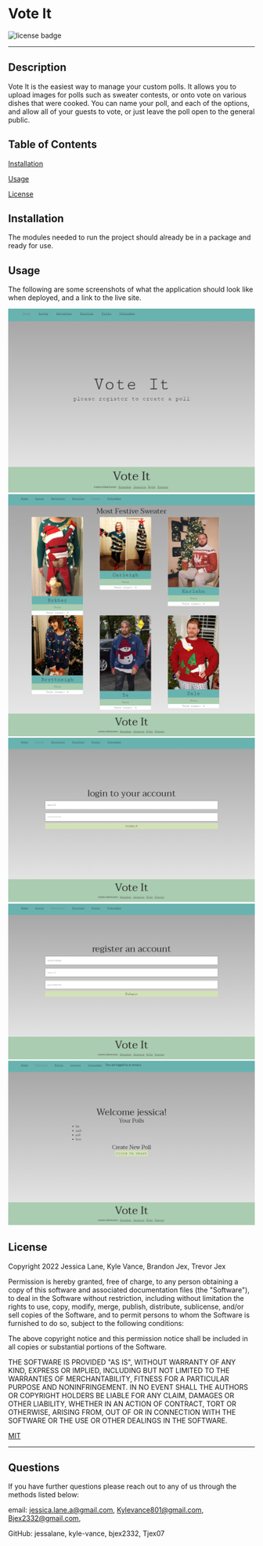 
  # Vote It

  ![license badge](https://img.shields.io/badge/License-MIT-blue.svg)

  -------


  ## Description
  Vote It is the easiest way to manage your custom polls. It allows you to upload images for polls such as sweater contests, or onto vote on various dishes that were cooked. You can name your poll, and each of the options, and allow all of your guests to vote, or just leave the poll open to the general public.

  ## Table of Contents
  [Installation](#installation)

  [Usage](#usage)

  [License](#license)

  ## Installation
  The modules needed to run the project should already be in a package and ready for use. 

  ## Usage
  The following are some screenshots of what the application should look like when deployed, and a link to the live site.

  ![screenshot](/client/src/images/voteHome.png)
  ![screenshot](/client/src/images/voteIt.png)
    ![screenshot](/client/src/images/voteLogin.png)
      ![screenshot](/client/src/images/voteRegister.png)
        ![screenshot](/client/src/images/voteProfile.png)

  ## License
  
Copyright 2022 Jessica Lane, Kyle Vance, Brandon Jex, Trevor Jex

Permission is hereby granted, free of charge, to any person obtaining a copy of this software and associated documentation files (the "Software"), to deal in the Software without restriction, including without limitation the rights to use, copy, modify, merge, publish, distribute, sublicense, and/or sell copies of the Software, and to permit persons to whom the Software is furnished to do so, subject to the following conditions:

The above copyright notice and this permission notice shall be included in all copies or substantial portions of the Software.

THE SOFTWARE IS PROVIDED "AS IS", WITHOUT WARRANTY OF ANY KIND, EXPRESS OR IMPLIED, INCLUDING BUT NOT LIMITED TO THE WARRANTIES OF MERCHANTABILITY, FITNESS FOR A PARTICULAR PURPOSE AND NONINFRINGEMENT. IN NO EVENT SHALL THE AUTHORS OR COPYRIGHT HOLDERS BE LIABLE FOR ANY CLAIM, DAMAGES OR OTHER LIABILITY, WHETHER IN AN ACTION OF CONTRACT, TORT OR OTHERWISE, ARISING FROM, OUT OF OR IN CONNECTION WITH THE SOFTWARE OR THE USE OR OTHER DEALINGS IN THE SOFTWARE.
      

  [MIT](https://opensource.org/licenses/MIT)

  ---

  ## Questions
  If you have further questions please reach out to any of us through the methods listed below:

  email: jessica.lane.a@gmail.com, Kylevance801@gmail.com, Bjex2332@gmail.com,

  GitHub: jessalane, kyle-vance, bjex2332, Tjex07
  
